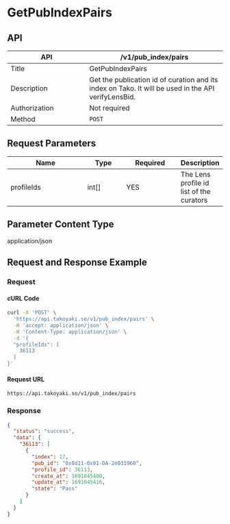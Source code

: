 # GetPubIndexPairs

## API

<table><thead><tr><th width="168">API</th><th>/v1/pub_index/pairs</th></tr></thead><tbody><tr><td>Title</td><td>GetPubIndexPairs</td></tr><tr><td>Description</td><td>Get the publication id of curation and its index on Tako. It will be used in the API verifyLensBid.</td></tr><tr><td>Authorization</td><td>Not required</td></tr><tr><td>Method</td><td><code>POST</code></td></tr></tbody></table>

## Request Parameters

<table><thead><tr><th width="174">Name</th><th width="79">Type</th><th width="116">Required</th><th>Description</th></tr></thead><tbody><tr><td>profileIds</td><td>int[]</td><td>YES</td><td>The Lens profile id list of the curators</td></tr></tbody></table>

## Parameter Content Type

application/json

## Request and Response Example

### Request

#### cURL Code

```bash
curl -X 'POST' \
  'https://api.takoyaki.so/v1/pub_index/pairs' \
  -H 'accept: application/json' \
  -H 'Content-Type: application/json' \
  -d '{
  "profileIds": [
    36113
  ]
}'
```

#### Request URL

`https://api.takoyaki.so/v1/pub_index/pairs`

### Response

```json
{
  "status": "success",
  "data": {
    "36113": [
      {
        "index": 17,
        "pub_id": "0x8d11-0x01-DA-2e031960",
        "profile_id": 36113,
        "create_at": 1691045400,
        "update_at": 1691045416,
        "state": "Pass"
      }
    ]
  }
}
```
